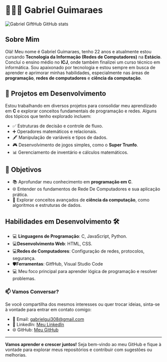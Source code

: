 # 👨🏻‍💻 Gabriel Guimaraes

![Gabriel GiftHub GitHub stats](https://github-readme-stats.vercel.app/api?username=GabrielGiftHub&show_icons=true&theme=onedark)


##  Sobre Mim
Olá! Meu nome é Gabriel Guimaraes, tenho 22 anos e atualmente estou cursando **Tecnologia da Informação (Redes de Computadores)** na **Estácio**. Concluí o ensino médio no **ICJ**, onde também finalizei um curso técnico em informática. Sou apaixonado por tecnologia e estou sempre em busca de aprender e aprimorar minhas habilidades, especialmente nas áreas de **programação**, **redes de computadores** e **ciência da computação**.

## 🚀 Projetos em Desenvolvimento
Estou trabalhando em diversos projetos para consolidar meu aprendizado em **C** e explorar conceitos fundamentais de programação e redes. Alguns dos tópicos que tenho explorado incluem:
- ✅ Estruturas de decisão e controle de fluxo.
- ➕ Operadores matemáticos e relacionais.
- 🖋️ Manipulação de variáveis e tipos de dados.
- 🎮 Desenvolvimento de jogos simples, como o **Super Trunfo**.
- 📊 Gerenciamento de inventário e cálculos matemáticos.

## 🎯 Objetivos
- 📚 Aprofundar meu conhecimento em **programação em C**.
- 🌐 Entender os fundamentos de Rede De Computadores  e sua aplicação prática.
- 🧠 Explorar conceitos avançados de **ciência da computação**, como algoritmos e estruturas de dados.


## Habilidades em Desenvolvimento 🛠️

- 💻 **Linguagens de Programação**: C, JavaScript, Python.
- 💻**Desenvolvimento Web**: HTML, CSS.
- 💻**Redes de Computadores**: Configuração de redes, protocolos, segurança.
- 🛡️**Ferramentas**: GitfHub, Visual Studio Code
- 💻  Meu foco principal para aprender lógica de programação e resolver problemas.

### 📫 Vamos Conversar?
Se você compartilha dos mesmos interesses ou quer trocar ideias, sinta-se à vontade para entrar em contato comigo:
- 📧 Email: [gabrielgui308@gmail.com](mailto:gabrielgui308@gmail.com)
- 💼 LinkedIn: [Meu LinkedIn](https://www.linkedin.com/in/gabriel-guimaraes-6127922a7/)
- 🌐 GitHub: [Meu GitHub](https://github.com/GabrielGiftHub)

---

 **Vamos aprender e crescer juntos!** Seja bem-vindo ao meu GitHub e fique à vontade para explorar meus repositórios e contribuir com sugestões ou melhorias.
